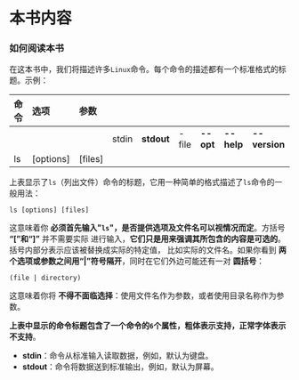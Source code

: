 本书内容
==========================================================================
### 如何阅读本书
在这本书中，我们将描述许多`Linux`命令。每个命令的描述都有一个标准格式的标题。示例：

| 命令 | 选项 | 参数 |   |   |   |   |   |   |
|:----|:-----|:----|:--|:--|:--|:--|:--|:--|
|   |  |  | stdin | **stdout** | -file | **--opt** | **--help** | **--version** |
| ls | [options] | [files] |  |  |  |  |  |  |

上表显示了`ls`（列出文件）命令的标题，它用一种简单的格式描述了`ls`命令的一般用法：
```shell
ls [options] [files]
```
这意味着你 **必须首先输入"`ls`"，是否提供选项及文件名可以视情况而定**。方括号 **“[”和“]”** 并不需要实际
进行输入，**它们只是用来强调其所包含的内容是可选的**。括号内部分表示应该被替换成实际的特定值，
比如实际的文件名。如果你看到 **两个选项或参数之间用“|”符号隔开**，同时在它们外边可能还有一对 **圆括号**：
```
(file | directory)
```
这意味着你将 **不得不面临选择**：使用文件名作为参数，或者使用目录名称作为参数。

**上表中显示的命令标题包含了一个命令的`6`个属性，粗体表示支持，正常字体表示不支持**。

+ **stdin**：命令从标准输入读取数据，例如，默认为键盘。
+ **stdout**：命令将数据送到标准输出，例如，默认为屏幕。



